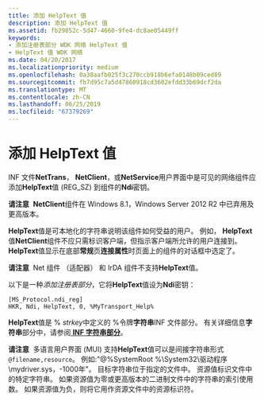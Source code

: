 ```yaml
---
title: 添加 HelpText 值
description: 添加 HelpText 值
ms.assetid: fb29852c-5d47-4660-9fe4-dc8ae05449ff
keywords:
- 添加注册表部分 WDK 网络 HelpText 值
- HelpText 值 WDK 网络
ms.date: 04/20/2017
ms.localizationpriority: medium
ms.openlocfilehash: 0a38aafb025f3c270ccb918b6efa0148b09ced89
ms.sourcegitcommit: fb7d95c7a5d47860918cd3602efdd33b69dcf2da
ms.translationtype: MT
ms.contentlocale: zh-CN
ms.lasthandoff: 06/25/2019
ms.locfileid: "67379269"
---
```

# <a name="adding-a-helptext-value"></a>添加 HelpText 值





INF 文件**NetTrans**， **NetClient**，或**NetService**用户界面中是可见的网络组件应添加**HelpText**值 (REG\_SZ) 到组件的**Ndi**密钥。

**请注意**  **NetClient**组件在 Windows 8.1，Windows Server 2012 R2 中已弃用及更高版本。

 

**HelpText**值是可本地化的字符串说明该组件如何受益的用户。 例如， **HelpText**值**NetClient**组件不应只需标识客户端，但指示客户端所允许的用户连接到。 **HelpText**值显示在底部**常规**页**连接属性**时页面上的组件的对话框中选定了。

**请注意**  Net 组件 （适配器） 和 IrDA 组件不支持**HelpText**值。

 

以下是一种*添加注册表部分*，它将**HelpText**值设为**Ndi**密钥：

```INF
[MS_Protocol.ndi_reg]
HKR, Ndi, HelpText, 0, %MyTransport_Help%
```

**HelpText**值是 % *strkey*中定义的 %令牌**字符串**INF 文件部分。 有关详细信息**字符串**部分中，请参阅[ **INF 字符串部分**](https://docs.microsoft.com/windows-hardware/drivers/install/inf-strings-section)。

**请注意**  多语言用户界面 (MUI) 支持**HelpText**值可以是间接字符串形式`@filename,resource`。 例如:"@%SystemRoot %\\System32\\驱动程序\\mydriver.sys，-1000年"。 目标字符串位于指定的文件中。 资源值标识文件中的特定字符串。 如果资源值为零或更高版本的二进制文件中的字符串的索引使用数。 如果资源值为负，则将它用作资源文件中的资源标识符。

 

 

 





